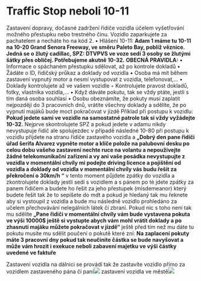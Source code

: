 ﻿

# Traffic Stop neboli 10-11
Zastavení dopravy, dočasné zadržení řidiče vozidla účelem vyšetřování možného přestupku nebo trestného činu. 
Vozidlo zaparkujete za pachatelem a necháte ho na kód 2. 
• Hlášení 10-11:  __Adam 1 máme tu 10-11 na 10-20 Grand Senora Freeway, ve směru Paleto Bay, poblíž věznice. Jedná se o žlutý cadillac, SPZ: DTVPVS ve voze sedí 3 osoby se žlutými šátky přes obličej. Potřebujeme akutně 10-32.__
 __OBECNÁ PRAVIDLA:__ 
 • Informace o spáchaném přestupku sdělovat, až po kontrole dokladů 
 • Žádáte o ID, řidičský průkaz a doklady od vozidla
 • Osoba má mít během zastavení vypnutý motor a nesmí vystupovat z vozidla, telefonovat,... 
 • Doklady kontrolujete až ve vašem vozidle ◦ Kontrolujete pravost dokladů, fotky, vlastníka vozidla,... 
 • Když dáváte pokutu, tak se vždy ptáte, jestli s tím daná osoba souhlasí
 • Osobu obeznámíte, že pokuty musí zaplatit nejpozději do 3 pracovních dnů, vrátíte všechny doklady a sdělíte, že po vypnutí majáků bude moct pokračovat v jízdě
 Příklad při postupu k vozidlu: __Pokud jedete sami ve vozidle na samostatné patrole tak si vždy vyžádejte 10-32.__ Nejprve skontrolujete SPZ a pokud jedete v adamu nikdy nevystupuje řidič ale spolujezdec v případě následné 10-80 při postupu k vozidlu přijdete na stranu řidiče zastavého vozidla a __„Dobrý den pane řidiči úřad šerifa Alvarez vypněte motor a klíče polože na palubovní desku po celou dobu vašeho zastavení nechte ruce na volantu a nepoužívejte žádné telekomunikační zařízení a vy ani vaše posádka nevystupujte z vozidla v momentální chvíly mi podejte driving licence a pojištění od vozidla a doklady od vozidla v momentální chvíly vás budu řešit za překročení o 30km/h “__ v tento moment půjdete zpátky do vozidla a zkontrolujete doklady jestli sedí s vozidlem a s pánem po té jdete zpátky  za panem řidičem a budete ho řešit za jeho přestupek (misdemeanor) který budete řešit tak že to sepíšete do mdt a pokud je hledaný tak mu řeknete aby si vystoupil z vozidla a bude mu následně vozidlo prohledáno za učelem přechovávání nelegálních látek či zbraní. Pokud nic s toho není tak mu sdělíte __„Pane řidiči v momentální chvíly vám bude vystavena pokuta ve výši 10000$ ještě si vystupte abych vám mohl vrátit doklady a po zhasnutí majáku můžete pokračovat v jízdě“__  ještě před tím než mu dáte tu pokutu musíte mu sdělit poučení o pokutě které zní: __Na zaplacení pokuty máte 3 pracovní dny pokud tak neučiníte částka se bude navyšovat a může vám hrozit i exekuce neboli zabavení majetku ve výši částky uvedené ve faktuře__

Zastavení vozidla na dálnici se provádí tak že zastavíte vozidlo přímo za vozidlem zastaveného pána či paní![](https://cdn.discordapp.com/attachments/1178654246686695474/1178655278229639189/image.png?ex=6698f944&is=6697a7c4&hm=740a799b0aa38c5cc57220b6c46fb3cb4de76effe2af2bc4e5e603d87c0734fb&=)
 zastavení vozidla ve městě![](https://cdn.discordapp.com/attachments/1178654246686695474/1178654547594448967/unknown.png?ex=6698f896&is=6697a716&hm=fec137794adfc5d947d79728913a7a7e3cd7e715b6739b46a49d01e4d3a72d5f&=)

